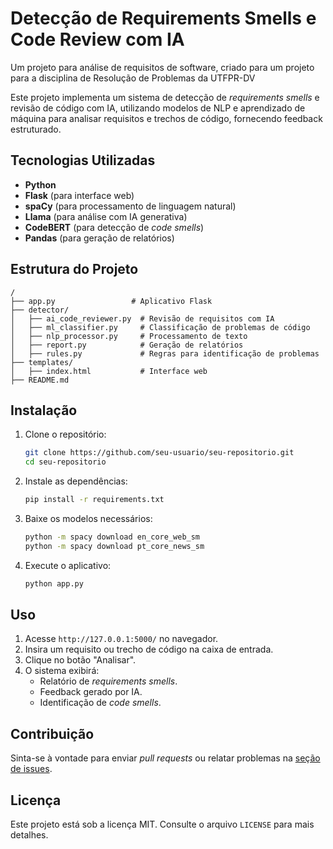 # Detecção de Requirements Smells e Code Review com IA
 Um projeto para análise de requisitos de software, criado para um projeto para a disciplina de Resolução de Problemas da UTFPR-DV
 
Este projeto implementa um sistema de detecção de *requirements smells* e revisão de código com IA, utilizando modelos de NLP e aprendizado de máquina para analisar requisitos e trechos de código, fornecendo feedback estruturado.

## Tecnologias Utilizadas
- **Python**
- **Flask** (para interface web)
- **spaCy** (para processamento de linguagem natural)
- **Llama** (para análise com IA generativa)
- **CodeBERT** (para detecção de *code smells*)
- **Pandas** (para geração de relatórios)

## Estrutura do Projeto
```
/
├── app.py                 # Aplicativo Flask
├── detector/
│   ├── ai_code_reviewer.py  # Revisão de requisitos com IA
│   ├── ml_classifier.py     # Classificação de problemas de código
│   ├── nlp_processor.py     # Processamento de texto
│   ├── report.py            # Geração de relatórios
│   ├── rules.py             # Regras para identificação de problemas
├── templates/
│   ├── index.html           # Interface web
├── README.md
```

## Instalação
1. Clone o repositório:
   ```sh
   git clone https://github.com/seu-usuario/seu-repositorio.git
   cd seu-repositorio
   ```
2. Instale as dependências:
   ```sh
   pip install -r requirements.txt
   ```
3. Baixe os modelos necessários:
   ```sh
   python -m spacy download en_core_web_sm
   python -m spacy download pt_core_news_sm
   ```
4. Execute o aplicativo:
   ```sh
   python app.py
   ```

## Uso
1. Acesse `http://127.0.0.1:5000/` no navegador.
2. Insira um requisito ou trecho de código na caixa de entrada.
3. Clique no botão "Analisar".
4. O sistema exibirá:
   - Relatório de *requirements smells*.
   - Feedback gerado por IA.
   - Identificação de *code smells*.

## Contribuição
Sinta-se à vontade para enviar *pull requests* ou relatar problemas na [seção de issues](https://github.com/seu-usuario/seu-repositorio/issues).

## Licença
Este projeto está sob a licença MIT. Consulte o arquivo `LICENSE` para mais detalhes.

